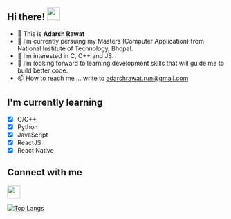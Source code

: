 ## Hi there! <img src='https://gist.github.com/arunprakashpj/48aa20057048b46c6f9ba9d114a8b76f/raw/69a9d496f651091a509ea8d9913c4aef5c419afb/Hi.gif' width='30px'>

- 👋 This is **Adarsh Rawat**
- 👀 I’m currently persuing my Masters (Computer Application) from National Institute of Technology, Bhopal.
- 🌱 I’m interested in C, C++ and JS.
- 💞️ I’m looking forward to learning development skills that will guide me to build better code.
- 📫 How to reach me ... write to adarshrawat.run@gmail.com

<!---
adarsh-rawat/adarsh-rawat is a ✨ special ✨ repository because its `README.md` (this file) appears on your GitHub profile...
You can click the Preview link to take a look at your changes.
--->

## I'm currently learning
- [x] C/C++
- [x] Python
- [x] JavaScript
- [x] ReactJS
- [x] React Native

## Connect with me
[<img src='https://camo.githubusercontent.com/28bbd2596707954793abeff9eb24d343c1c78b7bf184b90294b4b190c6097a65/68747470733a2f2f63646e2e6a7364656c6976722e6e65742f6e706d2f73696d706c652d69636f6e7340332e302e312f69636f6e732f6c696e6b6564696e2e737667' width='30px'>]('https://www.linkedin.com/in/adarsh-rawat-0887b4223/')

[![Top Langs](https://github-readme-stats.vercel.app/api/top-langs/?username=adarsh-rawat&layout=compact)](https://github.com/anuraghazra/github-readme-stats)
